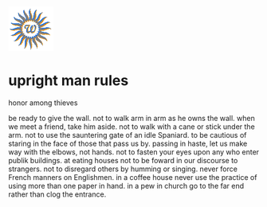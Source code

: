 ![wsun](assets/wsun.gif)

# upright man rules

honor among thieves

be ready to give the wall.  not to walk arm in arm as he owns the wall.  when we meet a friend, take him aside.  not to walk with a cane or stick under the arm.  not to use the sauntering gate of an idle Spaniard.  to be cautious of staring in the face of those that pass us by.  passing in haste, let us make way with the elbows, not hands.  not to fasten your eyes upon any who enter publik buildings.  at eating houses not to be foward in our discourse to strangers.  not to disregard others by humming or singing.  never force French manners on Englishmen.  in a coffee house never use the practice of using more than one paper in hand.  in a pew in church go to the far end rather than clog the entrance. 

 